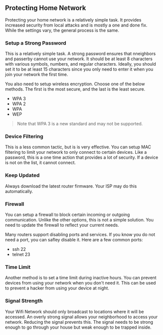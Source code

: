 ## Protecting Home Network

Protecting your home network is a relatively simple task. It provides increased security from local attacks and is mostly a one and done fix. While the settings vary, the general process is the same.

### Setup a Strong Password

This is a relatively simple task. A strong password ensures that nneighbors and passerby cannot use your network. It should be at least 8 characters with various symbols, numbers, and regular characters. Ideally, you should set it to be at least 15 characters since you only need to enter it when you join your network the first time.

You also need to setup wireless encryption. Choose one of the below methods. The first is the most secure, and the last is the least secure.

- WPA 3
- WPA 2
- WPA
- WEP

> Note that WPA 3 is a new standard and may not be supported.

### Device Filtering

This is a less common tactic, but is is very effective. You can setup MAC filtering to limit your network to only connect to certain devices. Like a password, this is a one time action that provides a lot of security. If a device is not on the list, it cannot connect.

### Keep Updated

Always download the latest router firmware. Your ISP may do this automatically.

### Firewall

You can setup a firewall to block certain incoming or outgoing communication. Unlike the other options, this is not a simple solution. You need to update the firewall to reflect your current needs.

Many routers support disabling ports and services. If you know you do not need a port, you can safley disable it. Here are a few common ports:

- ssh 22
- telnet 23

### Time Limit

Another method is to set a time limit during inactive hours. You can prevent devices from using your network when you don't need it. This can be used to prevent a hacker from using your device at night.

### Signal Strength

Your Wifi Network should only broadcast to locations where it will be accessed. An overly strong signal allows your neighborhood to access your network. Reducing the signal prevents this. The signal needs to be strong enough to go through your house but weak enough to be trapped inside. 